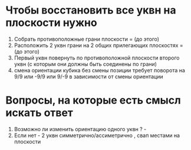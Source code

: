 # Чтобы восстановить все уквн на плоскости нужно
1. Собрать противоположные грани плоскости = (до этого)
2. Расположить 2 уквн грани на 2 общих прилегающих плоскостях = (до этого)
3. Первый уквн повернуть по противоположной плоскости второго уквн (с которым они должны быть соединены по грани)
4. смена ориентации кубика без смены позиции требует поворота на 9/9 или -9/9 или 9/-9 в зависимости от смены ориентации
# Вопросы, на которые есть смысл искать ответ
1. Возможно ли изменить ориентацию одного уквн ? -
2. Если нет - 2 уквн симметрично/ассиметрично , свап местами на плоскости 